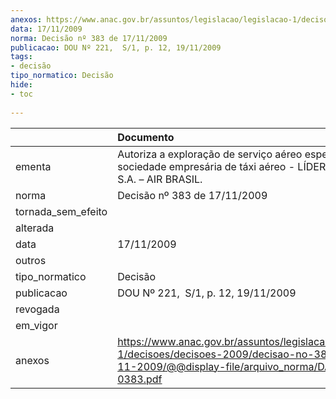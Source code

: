 ```yaml
---
anexos: https://www.anac.gov.br/assuntos/legislacao/legislacao-1/decisoes/decisoes-2009/decisao-no-383-de-17-11-2009/@@display-file/arquivo_norma/DA2009-0383.pdf
data: 17/11/2009
norma: Decisão nº 383 de 17/11/2009
publicacao: DOU Nº 221,  S/1, p. 12, 19/11/2009
tags:
- decisão
tipo_normatico: Decisão
hide: 
- toc 
 
---
```


|                    | Documento                                                                                                                                                 |
|:-------------------|:----------------------------------------------------------------------------------------------------------------------------------------------------------|
| ementa             | Autoriza a exploração de serviço aéreo especializado por sociedade empresária de táxi aéreo - LÍDER TÁXI AÉREO S.A. – AIR BRASIL.                         |
| norma              | Decisão nº 383 de 17/11/2009                                                                                                                              |
| tornada_sem_efeito |                                                                                                                                                           |
| alterada           |                                                                                                                                                           |
| data               | 17/11/2009                                                                                                                                                |
| outros             |                                                                                                                                                           |
| tipo_normatico     | Decisão                                                                                                                                                   |
| publicacao         | DOU Nº 221,  S/1, p. 12, 19/11/2009                                                                                                                       |
| revogada           |                                                                                                                                                           |
| em_vigor           |                                                                                                                                                           |
| anexos             | https://www.anac.gov.br/assuntos/legislacao/legislacao-1/decisoes/decisoes-2009/decisao-no-383-de-17-11-2009/@@display-file/arquivo_norma/DA2009-0383.pdf |